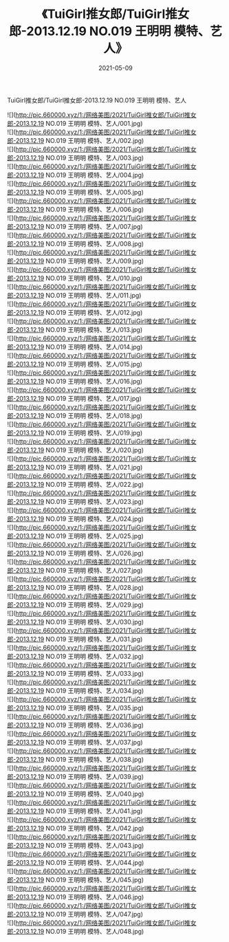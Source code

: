﻿---
layout: post
title:  《TuiGirl推女郎/TuiGirl推女郎-2013.12.19 NO.019 王明明 模特、艺人》
date:   2021-05-09
img: http://pic.660000.xyz/1:/网络美图/2021/TuiGirl推女郎/TuiGirl推女郎-2013.12.19 NO.019 王明明 模特、艺人/000.jpg
categories: [美女, 清纯, 唯美]
---

TuiGirl推女郎/TuiGirl推女郎-2013.12.19 NO.019 王明明 模特、艺人

 ![](http://pic.660000.xyz/1:/网络美图/2021/TuiGirl推女郎/TuiGirl推女郎-2013.12.19 NO.019 王明明 模特、艺人/001.jpg) <br>![](http://pic.660000.xyz/1:/网络美图/2021/TuiGirl推女郎/TuiGirl推女郎-2013.12.19 NO.019 王明明 模特、艺人/002.jpg) <br>![](http://pic.660000.xyz/1:/网络美图/2021/TuiGirl推女郎/TuiGirl推女郎-2013.12.19 NO.019 王明明 模特、艺人/003.jpg) <br>![](http://pic.660000.xyz/1:/网络美图/2021/TuiGirl推女郎/TuiGirl推女郎-2013.12.19 NO.019 王明明 模特、艺人/004.jpg) <br>![](http://pic.660000.xyz/1:/网络美图/2021/TuiGirl推女郎/TuiGirl推女郎-2013.12.19 NO.019 王明明 模特、艺人/005.jpg) <br>![](http://pic.660000.xyz/1:/网络美图/2021/TuiGirl推女郎/TuiGirl推女郎-2013.12.19 NO.019 王明明 模特、艺人/006.jpg) <br>![](http://pic.660000.xyz/1:/网络美图/2021/TuiGirl推女郎/TuiGirl推女郎-2013.12.19 NO.019 王明明 模特、艺人/007.jpg) <br>![](http://pic.660000.xyz/1:/网络美图/2021/TuiGirl推女郎/TuiGirl推女郎-2013.12.19 NO.019 王明明 模特、艺人/008.jpg) <br>![](http://pic.660000.xyz/1:/网络美图/2021/TuiGirl推女郎/TuiGirl推女郎-2013.12.19 NO.019 王明明 模特、艺人/009.jpg) <br>![](http://pic.660000.xyz/1:/网络美图/2021/TuiGirl推女郎/TuiGirl推女郎-2013.12.19 NO.019 王明明 模特、艺人/010.jpg) <br>![](http://pic.660000.xyz/1:/网络美图/2021/TuiGirl推女郎/TuiGirl推女郎-2013.12.19 NO.019 王明明 模特、艺人/011.jpg) <br>![](http://pic.660000.xyz/1:/网络美图/2021/TuiGirl推女郎/TuiGirl推女郎-2013.12.19 NO.019 王明明 模特、艺人/012.jpg) <br>![](http://pic.660000.xyz/1:/网络美图/2021/TuiGirl推女郎/TuiGirl推女郎-2013.12.19 NO.019 王明明 模特、艺人/013.jpg) <br>![](http://pic.660000.xyz/1:/网络美图/2021/TuiGirl推女郎/TuiGirl推女郎-2013.12.19 NO.019 王明明 模特、艺人/014.jpg) <br>![](http://pic.660000.xyz/1:/网络美图/2021/TuiGirl推女郎/TuiGirl推女郎-2013.12.19 NO.019 王明明 模特、艺人/015.jpg) <br>![](http://pic.660000.xyz/1:/网络美图/2021/TuiGirl推女郎/TuiGirl推女郎-2013.12.19 NO.019 王明明 模特、艺人/016.jpg) <br>![](http://pic.660000.xyz/1:/网络美图/2021/TuiGirl推女郎/TuiGirl推女郎-2013.12.19 NO.019 王明明 模特、艺人/017.jpg) <br>![](http://pic.660000.xyz/1:/网络美图/2021/TuiGirl推女郎/TuiGirl推女郎-2013.12.19 NO.019 王明明 模特、艺人/018.jpg) <br>![](http://pic.660000.xyz/1:/网络美图/2021/TuiGirl推女郎/TuiGirl推女郎-2013.12.19 NO.019 王明明 模特、艺人/019.jpg) <br>![](http://pic.660000.xyz/1:/网络美图/2021/TuiGirl推女郎/TuiGirl推女郎-2013.12.19 NO.019 王明明 模特、艺人/020.jpg) <br>![](http://pic.660000.xyz/1:/网络美图/2021/TuiGirl推女郎/TuiGirl推女郎-2013.12.19 NO.019 王明明 模特、艺人/021.jpg) <br>![](http://pic.660000.xyz/1:/网络美图/2021/TuiGirl推女郎/TuiGirl推女郎-2013.12.19 NO.019 王明明 模特、艺人/022.jpg) <br>![](http://pic.660000.xyz/1:/网络美图/2021/TuiGirl推女郎/TuiGirl推女郎-2013.12.19 NO.019 王明明 模特、艺人/023.jpg) <br>![](http://pic.660000.xyz/1:/网络美图/2021/TuiGirl推女郎/TuiGirl推女郎-2013.12.19 NO.019 王明明 模特、艺人/024.jpg) <br>![](http://pic.660000.xyz/1:/网络美图/2021/TuiGirl推女郎/TuiGirl推女郎-2013.12.19 NO.019 王明明 模特、艺人/025.jpg) <br>![](http://pic.660000.xyz/1:/网络美图/2021/TuiGirl推女郎/TuiGirl推女郎-2013.12.19 NO.019 王明明 模特、艺人/026.jpg) <br>![](http://pic.660000.xyz/1:/网络美图/2021/TuiGirl推女郎/TuiGirl推女郎-2013.12.19 NO.019 王明明 模特、艺人/027.jpg) <br>![](http://pic.660000.xyz/1:/网络美图/2021/TuiGirl推女郎/TuiGirl推女郎-2013.12.19 NO.019 王明明 模特、艺人/028.jpg) <br>![](http://pic.660000.xyz/1:/网络美图/2021/TuiGirl推女郎/TuiGirl推女郎-2013.12.19 NO.019 王明明 模特、艺人/029.jpg) <br>![](http://pic.660000.xyz/1:/网络美图/2021/TuiGirl推女郎/TuiGirl推女郎-2013.12.19 NO.019 王明明 模特、艺人/030.jpg) <br>![](http://pic.660000.xyz/1:/网络美图/2021/TuiGirl推女郎/TuiGirl推女郎-2013.12.19 NO.019 王明明 模特、艺人/031.jpg) <br>![](http://pic.660000.xyz/1:/网络美图/2021/TuiGirl推女郎/TuiGirl推女郎-2013.12.19 NO.019 王明明 模特、艺人/032.jpg) <br>![](http://pic.660000.xyz/1:/网络美图/2021/TuiGirl推女郎/TuiGirl推女郎-2013.12.19 NO.019 王明明 模特、艺人/033.jpg) <br>![](http://pic.660000.xyz/1:/网络美图/2021/TuiGirl推女郎/TuiGirl推女郎-2013.12.19 NO.019 王明明 模特、艺人/034.jpg) <br>![](http://pic.660000.xyz/1:/网络美图/2021/TuiGirl推女郎/TuiGirl推女郎-2013.12.19 NO.019 王明明 模特、艺人/035.jpg) <br>![](http://pic.660000.xyz/1:/网络美图/2021/TuiGirl推女郎/TuiGirl推女郎-2013.12.19 NO.019 王明明 模特、艺人/036.jpg) <br>![](http://pic.660000.xyz/1:/网络美图/2021/TuiGirl推女郎/TuiGirl推女郎-2013.12.19 NO.019 王明明 模特、艺人/037.jpg) <br>![](http://pic.660000.xyz/1:/网络美图/2021/TuiGirl推女郎/TuiGirl推女郎-2013.12.19 NO.019 王明明 模特、艺人/038.jpg) <br>![](http://pic.660000.xyz/1:/网络美图/2021/TuiGirl推女郎/TuiGirl推女郎-2013.12.19 NO.019 王明明 模特、艺人/039.jpg) <br>![](http://pic.660000.xyz/1:/网络美图/2021/TuiGirl推女郎/TuiGirl推女郎-2013.12.19 NO.019 王明明 模特、艺人/040.jpg) <br>![](http://pic.660000.xyz/1:/网络美图/2021/TuiGirl推女郎/TuiGirl推女郎-2013.12.19 NO.019 王明明 模特、艺人/041.jpg) <br>![](http://pic.660000.xyz/1:/网络美图/2021/TuiGirl推女郎/TuiGirl推女郎-2013.12.19 NO.019 王明明 模特、艺人/042.jpg) <br>![](http://pic.660000.xyz/1:/网络美图/2021/TuiGirl推女郎/TuiGirl推女郎-2013.12.19 NO.019 王明明 模特、艺人/043.jpg) <br>![](http://pic.660000.xyz/1:/网络美图/2021/TuiGirl推女郎/TuiGirl推女郎-2013.12.19 NO.019 王明明 模特、艺人/044.jpg) <br>![](http://pic.660000.xyz/1:/网络美图/2021/TuiGirl推女郎/TuiGirl推女郎-2013.12.19 NO.019 王明明 模特、艺人/045.jpg) <br>![](http://pic.660000.xyz/1:/网络美图/2021/TuiGirl推女郎/TuiGirl推女郎-2013.12.19 NO.019 王明明 模特、艺人/046.jpg) <br>![](http://pic.660000.xyz/1:/网络美图/2021/TuiGirl推女郎/TuiGirl推女郎-2013.12.19 NO.019 王明明 模特、艺人/047.jpg) <br>![](http://pic.660000.xyz/1:/网络美图/2021/TuiGirl推女郎/TuiGirl推女郎-2013.12.19 NO.019 王明明 模特、艺人/048.jpg) <br>